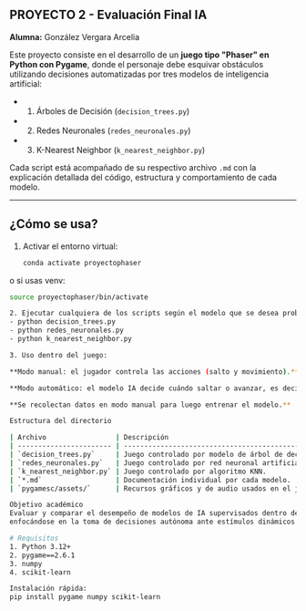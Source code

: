 ## PROYECTO 2 - Evaluación Final IA
**Alumna:** González Vergara Arcelia

Este proyecto consiste en el desarrollo de un **juego tipo "Phaser" en Python con Pygame**, donde el personaje debe esquivar obstáculos utilizando decisiones automatizadas por tres modelos de inteligencia artificial:

- 1.  Árboles de Decisión (`decision_trees.py`)
- 2. Redes Neuronales (`redes_neuronales.py`)
- 3. K-Nearest Neighbor (`k_nearest_neighbor.py`)

Cada script está acompañado de su respectivo archivo `.md` con la explicación detallada del código, estructura y comportamiento de cada modelo.

---

##  ¿Cómo se usa?

1. Activar el entorno virtual:
   ```bash
   conda activate proyectophaser
o si usas venv:
 ```bash
source proyectophaser/bin/activate

2. Ejecutar cualquiera de los scripts según el modelo que se desea probar:
- python decision_trees.py
- python redes_neuronales.py
- python k_nearest_neighbor.py

3. Uso dentro del juego:

**Modo manual: el jugador controla las acciones (salto y movimiento).**

**Modo automático: el modelo IA decide cuándo saltar o avanzar, es decir adapta el modo de entramiento que se le da en modo manual**

**Se recolectan datos en modo manual para luego entrenar el modelo.**

 Estructura del directorio

| Archivo                 | Descripción                                       |
| ----------------------- | ------------------------------------------------- |
| `decision_trees.py`     | Juego controlado por modelo de árbol de decisión. |
| `redes_neuronales.py`   | Juego controlado por red neuronal artificial.     |
| `k_nearest_neighbor.py` | Juego controlado por algoritmo KNN.               |
| `*.md`                  | Documentación individual por cada modelo.         |
| `pygamesc/assets/`      | Recursos gráficos y de audio usados en el juego.  |

Objetivo académico
Evaluar y comparar el desempeño de modelos de IA supervisados dentro de un entorno interactivo simulado, 
enfocándose en la toma de decisiones autónoma ante estímulos dinámicos.

# Requisitos
1. Python 3.12+
2. pygame==2.6.1
3. numpy
4. scikit-learn

Instalación rápida:
pip install pygame numpy scikit-learn
